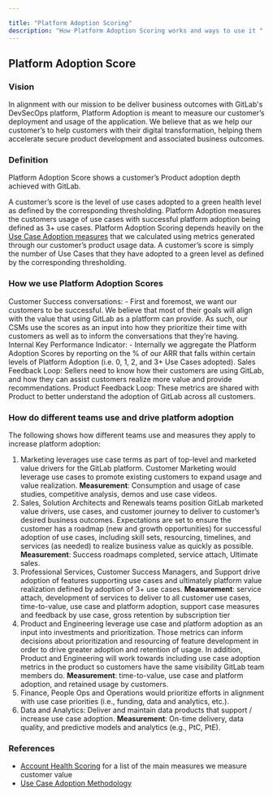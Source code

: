 ```yaml
---

title: "Platform Adoption Scoring"
description: "How Platform Adoption Scoring works and ways to use it "
---
```


## Platform Adoption Score

### Vision

In alignment with our mission to be deliver business outcomes with GitLab's DevSecOps platform, Platform Adoption is meant to measure our customer’s deployment and usage of the application. We believe that as we help our customer’s to help customers with their digital transformation, helping them accelerate secure product development and associated business outcomes.

### Definition

Platform Adoption Score shows a customer’s Product adoption depth achieved with GitLab.

A customer’s score is the level of use cases adopted to a green health level as defined by the corresponding thresholding. Platform Adoption measures the customers usage of use cases with successful platform adoption being defined as 3+ use cases. Platform Adoption Scoring depends heavily on the [Use Case Adoption measures](/handbook/customer-success/product-usage-data/maturity-scoring/) that we calculated using metrics generated through our customer’s product usage data. A customer’s score is simply the number of Use Cases that they have adopted to a green level as defined by the corresponding thresholding.

### How we use Platform Adoption Scores

Customer Success conversations: - First and foremost, we want our customers to be successful. We believe that most of their goals will align with the value that using GitLab as a platform can provide. As such, our CSMs use the scores as an input into how they prioritize their time with customers as well as to inform the conversations that they’re having.
Internal Key Performance Indicator: - Internally we aggregate the Platform Adoption Scores by reporting on the % of our ARR that falls within certain levels of Platform Adoption (i.e. 0, 1, 2, and 3+ Use Cases adopted).
Sales Feedback Loop: Sellers need to know how their customers are using GitLab, and how they can assist customers realize more value and provide recommendations.
Product Feedback Loop: These metrics are shared with Product to better understand the adoption of GitLab across all customers.

### How do different teams use and drive platform adoption

The following shows how different teams use and measures they apply to increase platform adoption:
1. Marketing leverages use case terms as part of top-level and marketed value drivers for the GitLab platform. Customer Marketing would leverage use cases to promote existing customers to expand usage and value realization. **Measurement**: Consumption and usage of case studies, competitive analysis, demos and use case videos.
2. Sales, Solution Architects and Renewals teams position GitLab marketed value drivers, use cases, and customer journey to deliver to customer’s desired business outcomes. Expectations are set to ensure the customer has a roadmap (new and growth opportunities) for successful adoption of use cases, including skill sets, resourcing, timelines, and services (as needed) to realize business value as quickly as possible. **Measurement**: Success roadmaps completed, service attach, Ultimate sales.
3. Professional Services, Customer Success Managers, and Support drive adoption of features supporting use cases and ultimately platform value realization defined by adoption of 3+ use cases. **Measurement**: service attach, development of services to deliver to all customer use cases, time-to-value, use case and platform adoption, support case measures and feedback by use case, gross retention by subscription tier
4. Product and Engineering leverage use case and platform adoption as an input into investments and prioritization. Those metrics can inform decisions about prioritization and resourcing of feature development in order to drive greater adoption and retention of usage. In addition, Product and Engineering will work towards including use case adoption metrics in the product so customers have the same visibility GitLab team members do. **Measurement**: time-to-value, use case and platform adoption, and retained usage by customers.
5. Finance, People Ops and Operations would prioritize efforts in alignment with use case priorities (i.e., funding, data and analytics, etc.).
6. Data and Analytics: Deliver and maintain data products that support / increase use case adoption. **Measurement**: On-time delivery, data quality, and predictive models and analytics (e.g., PtC, PtE).



### References
- [Account Health Scoring](/handbook/customer-success/customer-health-scoring/#scoring-methodologies) for a list of the main measures we measure customer value
- [Use Case Adoption Methodology](/handbook/customer-success/product-usage-data/use-case-adoption/)
